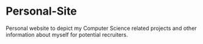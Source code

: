# Personal-Site
Personal website to depict my Computer Science related projects and other information about myself for potential recruiters.
